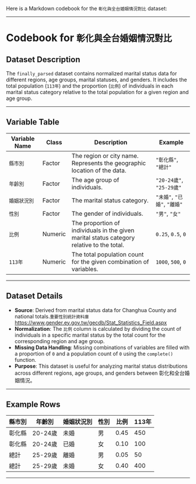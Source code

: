 Here is a Markdown codebook for the `彰化與全台婚姻情況對比` dataset:

---

# **Codebook for `彰化與全台婚姻情況對比`**

## **Dataset Description**
The `finally_parsed` dataset contains normalized marital status data for different regions, age groups, marital statuses, and genders. It includes the total population (`113年`) and the proportion (`比例`) of individuals in each marital status category relative to the total population for a given region and age group.

---

## **Variable Table**

| **Variable Name** | **Class**   | **Description**                                                                                 | **Example**                          |
|--------------------|-------------|-------------------------------------------------------------------------------------------------|--------------------------------------|
| `縣市別`           | Factor      | The region or city name. Represents the geographic location of the data.                       | `"彰化縣"`, `"總計"`                 |
| `年齡別`           | Factor      | The age group of individuals.                                                                 | `"20-24歲"`, `"25-29歲"`            |
| `婚姻狀況別`       | Factor      | The marital status category.                                                                  | `"未婚"`, `"已婚"`, `"離婚"`         |
| `性別`             | Factor      | The gender of individuals.                                                                    | `"男"`, `"女"`                       |
| `比例`             | Numeric     | The proportion of individuals in the given marital status category relative to the total.     | `0.25`, `0.5`, `0`                   |
| `113年`            | Numeric     | The total population count for the given combination of variables.                           | `1000`, `500`, `0`                   |

---

## **Dataset Details**
- **Source**: Derived from marital status data for Changhua County and national totals.`重要性別統計資料庫`https://www.gender.ey.gov.tw/gecdb/Stat_Statistics_Field.aspx 
- **Normalization**: The `比例` column is calculated by dividing the count of individuals in a specific marital status by the total count for the corresponding region and age group.
- **Missing Data Handling**: Missing combinations of variables are filled with a proportion of `0` and a population count of `0` using the `complete()` function.
- **Purpose**: This dataset is useful for analyzing marital status distributions across different regions, age groups, and genders between 彰化和全台婚姻情況。

---

## **Example Rows**

| 縣市別   | 年齡別     | 婚姻狀況別 | 性別 | 比例  | 113年 |
|----------|------------|------------|------|-------|-------|
| 彰化縣   | 20-24歲    | 未婚       | 男   | 0.45  | 450   |
| 彰化縣   | 20-24歲    | 已婚       | 女   | 0.10  | 100   |
| 總計     | 25-29歲    | 離婚       | 男   | 0.05  | 50    |
| 總計     | 25-29歲    | 未婚       | 女   | 0.40  | 400   |

---


